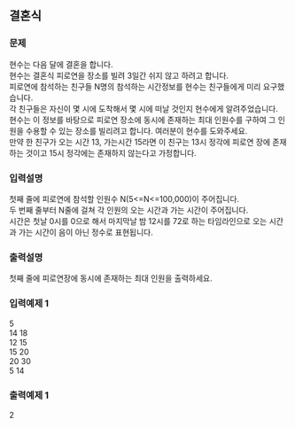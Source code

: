 ## 결혼식
### 문제
현수는 다음 달에 결혼을 합니다.<br>
현수는 결혼식 피로연을 장소를 빌려 3일간 쉬지 않고 하려고 합니다.<br>
피로연에 참석하는 친구들 N명의 참석하는 시간정보를 현수는 친구들에게 미리 요구했습니다.<br>
각 친구들은 자신이 몇 시에 도착해서 몇 시에 떠날 것인지 현수에게 알려주었습니다.<br>
현수는 이 정보를 바탕으로 피로연 장소에 동시에 존재하는 최대 인원수를 구하여 그 인원을 수용할 수 있는 장소를 빌리려고 합니다. 여러분이 현수를 도와주세요.<br>
만약 한 친구가 오는 시간 13, 가는시간 15라면 이 친구는 13시 정각에 피로연 장에 존재하는 것이고 15시 정각에는 존재하지 않는다고 가정합니다.
### 입력설명
첫째 줄에 피로연에 참석할 인원수 N(5<=N<=100,000)이 주어집니다.<br>
두 번째 줄부터 N줄에 걸쳐 각 인원의 오는 시간과 가는 시간이 주어집니다.<br>
시간은 첫날 0시를 0으로 해서 마지막날 밤 12시를 72로 하는 타임라인으로 오는 시간과 가는 시간이 음이 아닌 정수로 표현됩니다.
 ### 출력설명
첫째 줄에 피로연장에 동시에 존재하는 최대 인원을 출력하세요.
### 입력예제 1                                   
5<br>
 14 18<br>
 12 15<br>
 15 20<br>
 20 30<br>
 5 14
### 출력예제 1
 2